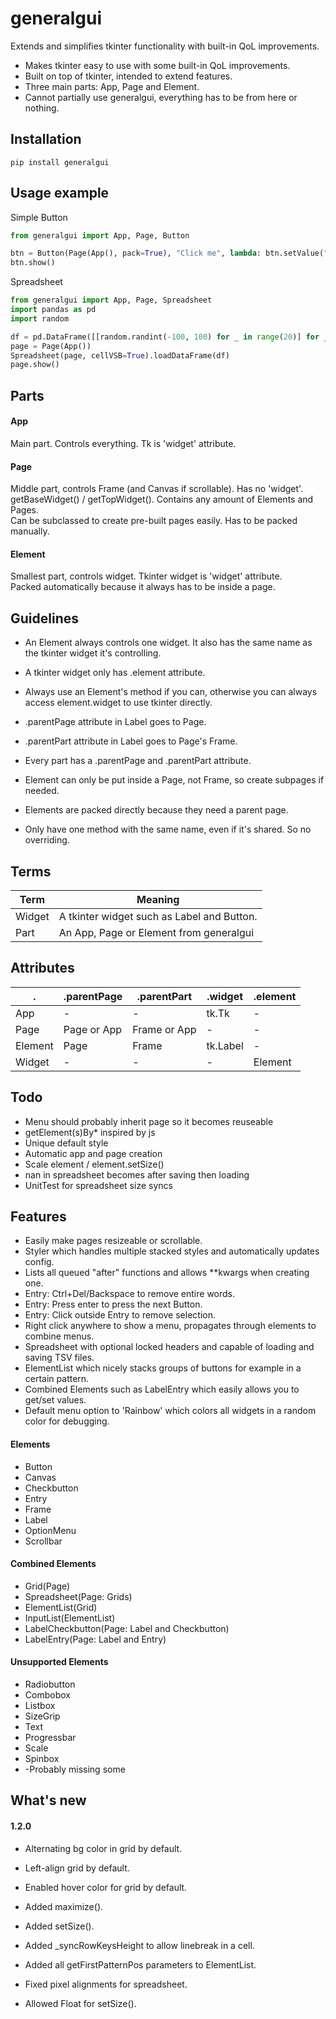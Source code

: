 # generalgui
Extends and simplifies tkinter functionality with built-in QoL improvements.

* Makes tkinter easy to use with some built-in QoL improvements.
* Built on top of tkinter, intended to extend features.
* Three main parts: App, Page and Element.
* Cannot partially use generalgui, everything has to be from here or nothing.

## Installation
```
pip install generalgui
```

## Usage example
Simple Button
```python
from generalgui import App, Page, Button

btn = Button(Page(App(), pack=True), "Click me", lambda: btn.setValue("Changed value"))
btn.show()
```

Spreadsheet
```python
from generalgui import App, Page, Spreadsheet
import pandas as pd
import random

df = pd.DataFrame([[random.randint(-100, 100) for _ in range(20)] for _ in range(20)])
page = Page(App())
Spreadsheet(page, cellVSB=True).loadDataFrame(df)
page.show()
```


## Parts
#### App
Main part.
Controls everything.
Tk is 'widget' attribute.  

#### Page
Middle part, controls Frame (and Canvas if scrollable).
Has no 'widget'. getBaseWidget() / getTopWidget().
Contains any amount of Elements and Pages.  
Can be subclassed to create pre-built pages easily.
Has to be packed manually.

#### Element
Smallest part, controls widget.
Tkinter widget is 'widget' attribute.  
Packed automatically because it always has to be inside a page.  

## Guidelines
 * An Element always controls one widget. It also has the same name as the tkinter widget it's controlling.
 * A tkinter widget only has .element attribute.
 * Always use an Element's method if you can, otherwise you can always access element.widget to use tkinter directly.
 * .parentPage attribute in Label goes to Page.
 * .parentPart attribute in Label goes to Page's Frame.
 * Every part has a .parentPage and .parentPart attribute.
 * Element can only be put inside a Page, not Frame, so create subpages if needed.
 * Elements are packed directly because they need a parent page.
 
 * Only have one method with the same name, even if it's shared. So no overriding.

## Terms
Term | Meaning
---|---
Widget | A tkinter widget such as Label and Button.
Part | An App, Page or Element from generalgui

## Attributes
.  | .parentPage   | .parentPart   | .widget   | .element
---|---|---|---|---
App         | -             | -             | tk.Tk     | -
Page        | Page or App   | Frame or App  | -         | -
Element     | Page          | Frame         | tk.Label  | -
Widget      | -             | -             | -         | Element

## Todo
 * Menu should probably inherit page so it becomes reuseable
 * getElement(s)By* inspired by js
 * Unique default style
 * Automatic app and page creation
 * Scale element / element.setSize()
 * nan in spreadsheet becomes <NA> after saving then loading
 * UnitTest for spreadsheet size syncs

## Features
 * Easily make pages resizeable or scrollable.
 * Styler which handles multiple stacked styles and automatically updates config.
 * Lists all queued "after" functions and allows **kwargs when creating one.
 * Entry: Ctrl+Del/Backspace to remove entire words.
 * Entry: Press enter to press the next Button.
 * Entry: Click outside Entry to remove selection.
 * Right click anywhere to show a menu, propagates through elements to combine menus.
 * Spreadsheet with optional locked headers and capable of loading and saving TSV files.
 * ElementList which nicely stacks groups of buttons for example in a certain pattern.
 * Combined Elements such as LabelEntry which easily allows you to get/set values.
 * Default menu option to 'Rainbow' which colors all widgets in a random color for debugging.
 
#### Elements
 * Button
 * Canvas
 * Checkbutton
 * Entry
 * Frame
 * Label
 * OptionMenu
 * Scrollbar

#### Combined Elements
 * Grid(Page)
 * Spreadsheet(Page: Grids)
 * ElementList(Grid)
 * InputList(ElementList)
 * LabelCheckbutton(Page: Label and Checkbutton)
 * LabelEntry(Page: Label and Entry)

#### Unsupported Elements
 * Radiobutton
 * Combobox
 * Listbox
 * SizeGrip
 * Text
 * Progressbar
 * Scale
 * Spinbox
 * -Probably missing some

## What's new
#### 1.2.0
 * Alternating bg color in grid by default.
 * Left-align grid by default.
 * Enabled hover color for grid by default.
 
 
 * Added maximize().
 * Added setSize().
 * Added _syncRowKeysHeight to allow linebreak in a cell.
 * Added all getFirstPatternPos parameters to ElementList.
 
 
 * Fixed pixel alignments for spreadsheet.
 * Allowed Float for setSize().
